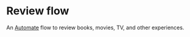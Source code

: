 # Review flow

An [Automate](https://llamalab.com/automate/) flow to review books, movies, TV, and other experiences.